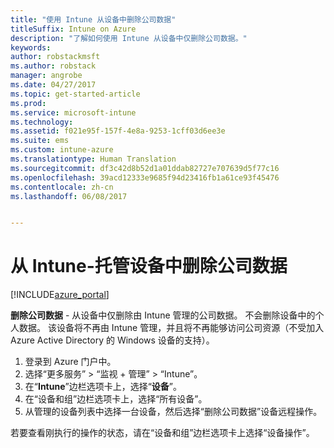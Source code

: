 ```yaml
---
title: "使用 Intune 从设备中删除公司数据"
titleSuffix: Intune on Azure
description: "了解如何使用 Intune 从设备中仅删除公司数据。"
keywords: 
author: robstackmsft
ms.author: robstack
manager: angrobe
ms.date: 04/27/2017
ms.topic: get-started-article
ms.prod: 
ms.service: microsoft-intune
ms.technology: 
ms.assetid: f021e95f-157f-4e8a-9253-1cff03d6ee3e
ms.suite: ems
ms.custom: intune-azure
ms.translationtype: Human Translation
ms.sourcegitcommit: df3c42d8b52d1a01ddab82727e707639d5f77c16
ms.openlocfilehash: 39acd12333e9685f94d23416fb1a61ce93f45476
ms.contentlocale: zh-cn
ms.lasthandoff: 06/08/2017


---
```


# <a name="remove-company-data-from-intune-managed-devices"></a>从 Intune-托管设备中删除公司数据


[!INCLUDE[azure_portal](./includes/azure_portal.md)]

**删除公司数据** - 从设备中仅删除由 Intune 管理的公司数据。 不会删除设备中的个人数据。 该设备将不再由 Intune 管理，并且将不再能够访问公司资源（不受加入 Azure Active Directory 的 Windows 设备的支持）。

1. 登录到 Azure 门户中。
2. 选择“更多服务” > “监视 + 管理” > “Intune”。
3. 在“**Intune**”边栏选项卡上，选择“**设备**”。
4. 在“设备和组”边栏选项卡上，选择“所有设备”。
5. 从管理的设备列表中选择一台设备，然后选择“删除公司数据”设备远程操作。

若要查看刚执行的操作的状态，请在“设备和组”边栏选项卡上选择“设备操作”。

